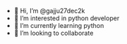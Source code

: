 - 👋 Hi, I’m @gajju27dec2k
- 👀 I’m interested in python developer
- 🌱 I’m currently learning python 
- 💞️ I’m looking to collaborate

<!---
gajju27dec2k/gajju27dec2k is a ✨ special ✨ repository because its `README.md` (this file) appears on your GitHub profile.
You can click the Preview link to take a look at your changes.
--->

